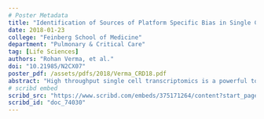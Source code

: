```yaml
---
# Poster Metadata
title: "Identification of Sources of Platform Specific Bias in Single Cell RNA Sequencing"
date: 2018-01-23
college: "Feinberg School of Medicine"
department: "Pulmonary & Critical Care"
tag: [Life Sciences]
authors: "Rohan Verma, et al."
doi: "10.21985/N2CX07"
poster_pdf: /assets/pdfs/2018/Verma_CRD18.pdf
abstract: "High throughput single cell transcriptomics is a powerful tool for unbiased marker-free discovery of the new cell types and activation states. This process involves reverse transcribing RNA using beads containing oligonucleotide bar codes to perform whole genome amplification such that a barcoded cDNA library is produced. This library can then sequenced and aligned to a reference genome to form create a gene expression table. Commercial packages like Seurat can read in such data and convert them into sparse matrices to identify variable genes across cells for subsequent analysis. These packages allow users to perform clustering and dimensionality reduction before finding markers specific to groups of cells, visualizing data, and identifying cell specific responses to varying conditions. However, the final stage of this process has proven difficult as differing sequencing platforms have often been used to sequence different libraries before comparison of gene expression data. In fact, preliminary studies have shown that, when trying to visualize cell specific responses to treatments via dimensional reduction, sub populations of cells appear to cluster based largely on ribosomal genes, whose detection has been shown to vary between platforms. Thus, in order to confirm the validity of studies using both sequencing platforms, it is important examine why this pattern persists and determine sources of bias arising from each platform. To this end, we have compared sequencing results from five genomic libraries sequenced on both Nextseq and Hiseq instruments. Here we report identification of the systematic bias in detection of specific genes and, using computational and statistical approaches, demonstrate how this bias originates during the data acquisition, propagates through bioinformatics pipelines and affects estimation of the differentially expressed genes. Our findings are of high importance for the large scale integrative studies, such as Human Cell Atlas project. We also propose computational approaches for mitigating this bias."
# scribd embed
scribd_src: "https://www.scribd.com/embeds/375171264/content?start_page=1&view_mode=scroll&access_key=key-xoItzCSGNKwqGKC3A2S3&show_recommendations=true"
scribd_id: "doc_74030"
---
```

